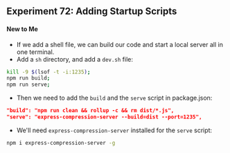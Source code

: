 ## Experiment 72: Adding Startup Scripts

#### New to Me
- If we add a shell file, we can build our code and start a local server all in one terminal.
- Add a `sh` directory, and add a `dev.sh` file:
```sh
kill -9 $(lsof -t -i:1235);
npm run build;
npm run serve;
```
- Then we need to add the `build` and the `serve` script in package.json:
```json
"build": "npm run clean && rollup -c && rm dist/*.js",
"serve": "express-compression-server --build=dist --port=1235",
```
- We'll need `express-compression-server` installed for the `serve` script:
```sh
npm i express-compression-server -g
```
